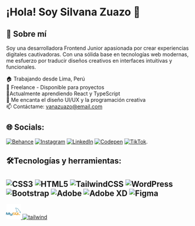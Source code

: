 # ¡Hola! Soy Silvana Zuazo 👋

## 🚀 Sobre mí
Soy una desarrolladora Frontend Junior apasionada por crear experiencias digitales cautivadoras. Con una sólida base en tecnologías web modernas, me esfuerzo por traducir diseños creativos en interfaces intuitivas y funcionales.

🏠 Trabajando desde Lima, Perú <br>
💼 Freelance - Disponible para proyectos <br>
🌱Actualmente aprendiendo React y TypeScript <br>
💜 Me encanta el diseño UI/UX y la programación creativa <br>
📫 Contáctame: vanazuazo@email.com <br>

## 🌐 Socials:
[![Behance](https://img.shields.io/badge/Behance-1769ff?logo=behance&logoColor=white)](https://www.behance.net/silvanaguardia1) [![Instagram](https://img.shields.io/badge/Instagram-%23E4405F.svg?logo=Instagram&logoColor=white)](https://www.instagram.com/design_spacecode/?next=%2F) [![LinkedIn](https://img.shields.io/badge/LinkedIn-%230077B5.svg?logo=linkedin&logoColor=white)](https://www.linkedin.com/in/silvana-zuazo-350569253/) [![Codepen](https://img.shields.io/badge/Codepen-000000?style=for-the-badge&logo=codepen&logoColor=white)](https://codepen.io/silvanazuazo) [![TikTok](https://img.shields.io/badge/TikTok-000000?style=for-the-badge&logo=tiktok&logoColor=white)](https://tiktok.com/@tuusuario).

## 🛠️Tecnologías y herramientas:
![CSS3](https://img.shields.io/badge/css3-%231572B6.svg?style=for-the-badge&logo=css3&logoColor=white) ![HTML5](https://img.shields.io/badge/html5-%23E34F26.svg?style=for-the-badge&logo=html5&logoColor=white) ![TailwindCSS](https://img.shields.io/badge/tailwindcss-%2338B2AC.svg?style=for-the-badge&logo=tailwind-css&logoColor=white) ![WordPress](https://img.shields.io/badge/WordPress-%23117AC9.svg?style=for-the-badge&logo=WordPress&logoColor=white) ![Bootstrap](https://img.shields.io/badge/bootstrap-%238511FA.svg?style=for-the-badge&logo=bootstrap&logoColor=white) ![Adobe](https://img.shields.io/badge/adobe-%23FF0000.svg?style=for-the-badge&logo=adobe&logoColor=white) ![Adobe XD](https://img.shields.io/badge/Adobe%20XD-470137?style=for-the-badge&logo=Adobe%20XD&logoColor=#FF61F6) ![Figma](https://img.shields.io/badge/figma-%23F24E1E.svg?style=for-the-badge&logo=figma&logoColor=white)
---
 <a href="https://www.mysql.com/" target="_blank" rel="noreferrer"> <img src="https://raw.githubusercontent.com/devicons/devicon/master/icons/mysql/mysql-original-wordmark.svg" alt="mysql" width="40" height="40"/> </a> <a href="https://tailwindcss.com/" target="_blank" rel="noreferrer"> <img src="https://www.vectorlogo.zone/logos/tailwindcss/tailwindcss-icon.svg" alt="tailwind" width="40" height="40"/> </a> </p>
